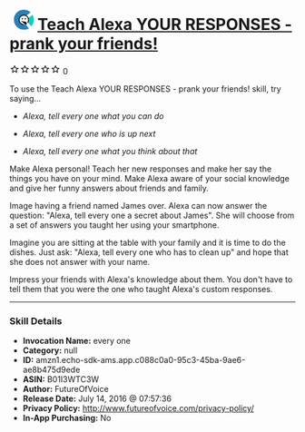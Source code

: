 # &nbsp;<img src="skill_icon" alt="Teach Alexa YOUR RESPONSES - prank your friends! icon" width="36"> [Teach Alexa YOUR RESPONSES - prank your friends!](http://alexa.amazon.com/#skills/amzn1.echo-sdk-ams.app.c088c0a0-95c3-45ba-9ae6-ae8b475d9ede)
![0 stars](../../images/ic_star_border_black_18dp_1x.png)![0 stars](../../images/ic_star_border_black_18dp_1x.png)![0 stars](../../images/ic_star_border_black_18dp_1x.png)![0 stars](../../images/ic_star_border_black_18dp_1x.png)![0 stars](../../images/ic_star_border_black_18dp_1x.png) 0

To use the Teach Alexa YOUR RESPONSES - prank your friends! skill, try saying...

* *Alexa, tell every one what you can do*

* *Alexa, tell every one who is up next*

* *Alexa, tell every one what you think about that*

Make Alexa personal! Teach her new responses and make her say the things you have on your mind. Make Alexa aware of your social knowledge and give her funny answers about friends and family. 
 
Image having a friend named James over. Alexa can now answer the question: "Alexa, tell every one a secret about James". She will choose from a set of answers you taught her using your smartphone. 
 
Imagine you are sitting at the table with your family and it is time to do the dishes. Just ask: "Alexa, tell every one who has to clean up"  and hope that she does not answer with your name.  
 
Impress your friends with Alexa's knowledge about them. You don't have to tell them that you were the one who taught Alexa's custom responses.

***

### Skill Details

* **Invocation Name:** every one
* **Category:** null
* **ID:** amzn1.echo-sdk-ams.app.c088c0a0-95c3-45ba-9ae6-ae8b475d9ede
* **ASIN:** B01I3WTC3W
* **Author:** FutureOfVoice
* **Release Date:** July 14, 2016 @ 07:57:36
* **Privacy Policy:** http://www.futureofvoice.com/privacy-policy/
* **In-App Purchasing:** No
